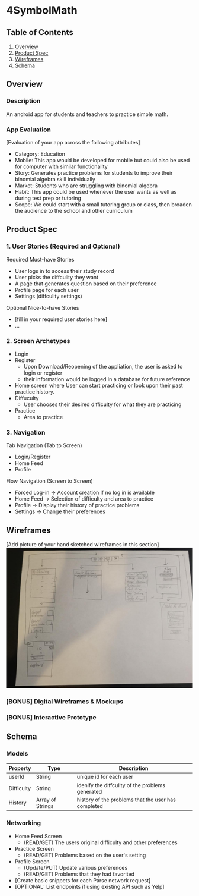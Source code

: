 # 4SymbolMath

## Table of Contents
1. [Overview](#Overview)
1. [Product Spec](#Product-Spec)
1. [Wireframes](#Wireframes)
2. [Schema](#Schema)

## Overview
### Description
An android app for students and teachers to practice simple math.

### App Evaluation
[Evaluation of your app across the following attributes]
- Category: Education
- Mobile: This app would be developed for mobile but could also be used for computer with similar functionality
- Story: Generates practice problems for students to improve their binomial algebra skill individually
- Market: Students who are struggling with binomial algebra 
- Habit: This app could be used whenever the user wants as well as during test prep or tutoring
- Scope: We could start with a small tutoring group or class, then broaden the audience to the school and other curriculum

## Product Spec

### 1. User Stories (Required and Optional)

Required Must-have Stories

* User logs in to access their study record
* User picks the diffculity they want
* A page that generates question based on their preference
* Profile page for each user
* Settings (diffculity settings)

Optional Nice-to-have Stories

* [fill in your required user stories here]
* ...

### 2. Screen Archetypes

* Login
* Register
   * Upon Download/Reopening of the appliation, the user is asked to login or register 
   * their information would be logged in a database for future reference
* Home screen where User can start practicing or look upon their past practice history.
* Diffuculty
   * User chooses their desired difficulty for what they are practicing
* Practice
    * Area to practice

### 3. Navigation

Tab Navigation (Tab to Screen)

* Login/Register
* Home Feed
* Profile

Flow Navigation (Screen to Screen)

* Forced Log-in -> Account creation if no log in is available
* Home Feed -> Selection of difficulty and area to practice
* Profile -> Display their history of practice problems
* Settings -> Change their preferences

## Wireframes
[Add picture of your hand sketched wireframes in this section]
<img src="https://github.com/Codepath-Android-2022-Group-1/Android4SymbolMath/blob/main/wireframe.jpg" width=600>

### [BONUS] Digital Wireframes & Mockups

### [BONUS] Interactive Prototype

## Schema 

### Models

   | Property      | Type     | Description |
   | ------------- | -------- | ------------|
   | userId        | String   | unique id for each user |
   | Difficulty    | String   | idenify the diffculity of the problems generated |
   | History       | Array of Strings | history of the problems that the user has completed |
### Networking
- Home Feed Screen
    - (READ/GET) The users original difficulty and other preferences
- Practice Screen
    - (READ/GET) Problems based on the user's setting
- Profile Screen
    - (Update/PUT) Update various preferences
    - (READ/GET) Problems that they had favorited
- [Create basic snippets for each Parse network request]
- [OPTIONAL: List endpoints if using existing API such as Yelp]
